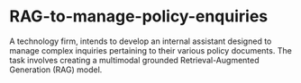 # RAG-to-manage-policy-enquiries
A technology firm, intends to develop an internal assistant designed to manage complex inquiries pertaining to their various policy documents. The task involves creating a multimodal grounded Retrieval-Augmented Generation (RAG) model.
